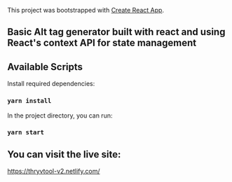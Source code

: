 This project was bootstrapped with [Create React App](https://github.com/facebook/create-react-app).

## Basic Alt tag generator built with react and using React's context API for state management
 
## Available Scripts

Install required dependencies:

### `yarn install` 

In the project directory, you can run:

### `yarn start`


## You can visit the live site:

https://thryvtool-v2.netlify.com/
